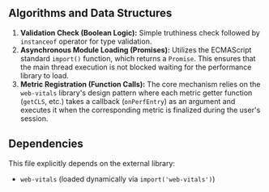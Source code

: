 ## Algorithms and Data Structures

1.  **Validation Check (Boolean Logic):** Simple truthiness check followed by `instanceof` operator for type validation.
2.  **Asynchronous Module Loading (Promises):** Utilizes the ECMAScript standard `import()` function, which returns a `Promise`. This ensures that the main thread execution is not blocked waiting for the performance library to load.
3.  **Metric Registration (Function Calls):** The core mechanism relies on the `web-vitals` library's design pattern where each metric getter function (`getCLS`, etc.) takes a callback (`onPerfEntry`) as an argument and executes it when the corresponding metric is finalized during the user's session.

## Dependencies

This file explicitly depends on the external library:
*   `web-vitals` (loaded dynamically via `import('web-vitals')`)